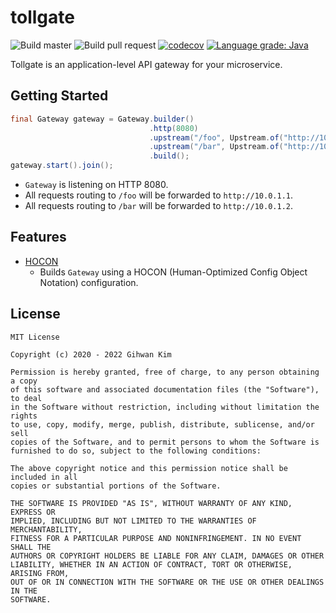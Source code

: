 # tollgate

![Build master](https://github.com/ghkim3221/tollgate/workflows/Build%20master/badge.svg)
![Build pull request](https://github.com/ghkim3221/tollgate/workflows/Build%20pull%20request/badge.svg)
[![codecov](https://codecov.io/gh/ghkim3221/tollgate/branch/master/graph/badge.svg)](https://codecov.io/gh/ghkim3221/tollgate)
[![Language grade: Java](https://img.shields.io/lgtm/grade/java/g/ghkim3221/tollgate.svg?logo=lgtm&logoWidth=18)](https://lgtm.com/projects/g/ghkim3221/tollgate/context:java)

Tollgate is an application-level API gateway for your microservice.

## Getting Started

```java
final Gateway gateway = Gateway.builder()
                               .http(8080)
                               .upstream("/foo", Upstream.of("http://10.0.1.1"))
                               .upstream("/bar", Upstream.of("http://10.0.1.2"))
                               .build();
gateway.start().join();
```

- `Gateway` is listening on HTTP 8080.
- All requests routing to `/foo` will be forwarded to `http://10.0.1.1`.
- All requests routing to `/bar` will be forwarded to `http://10.0.1.2`.

## Features

- [HOCON](/hocon)
    - Builds `Gateway` using a HOCON (Human-Optimized Config Object Notation) configuration.

## License

```
MIT License

Copyright (c) 2020 - 2022 Gihwan Kim

Permission is hereby granted, free of charge, to any person obtaining a copy
of this software and associated documentation files (the "Software"), to deal
in the Software without restriction, including without limitation the rights
to use, copy, modify, merge, publish, distribute, sublicense, and/or sell
copies of the Software, and to permit persons to whom the Software is
furnished to do so, subject to the following conditions:

The above copyright notice and this permission notice shall be included in all
copies or substantial portions of the Software.

THE SOFTWARE IS PROVIDED "AS IS", WITHOUT WARRANTY OF ANY KIND, EXPRESS OR
IMPLIED, INCLUDING BUT NOT LIMITED TO THE WARRANTIES OF MERCHANTABILITY,
FITNESS FOR A PARTICULAR PURPOSE AND NONINFRINGEMENT. IN NO EVENT SHALL THE
AUTHORS OR COPYRIGHT HOLDERS BE LIABLE FOR ANY CLAIM, DAMAGES OR OTHER
LIABILITY, WHETHER IN AN ACTION OF CONTRACT, TORT OR OTHERWISE, ARISING FROM,
OUT OF OR IN CONNECTION WITH THE SOFTWARE OR THE USE OR OTHER DEALINGS IN THE
SOFTWARE.
```
